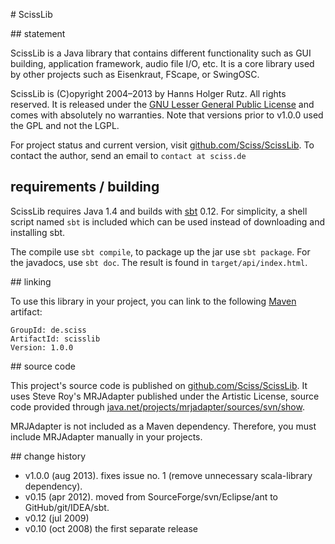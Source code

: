 # ScissLib

## statement

ScissLib is a Java library that contains different functionality such as GUI building, application framework, audio file I/O, etc. It is a core library used by other projects such as Eisenkraut, FScape, or SwingOSC.

ScissLib is (C)opyright 2004–2013 by Hanns Holger Rutz. All rights reserved. It is released under the [GNU Lesser General Public License](https://raw.github.com/Sciss/ScissLib/master/licenses/ScissLib-License.txt) and comes with absolutely no warranties. Note that versions prior to v1.0.0 used the GPL and not the LGPL.

For project status and current version, visit [github.com/Sciss/ScissLib](https://github.com/Sciss/ScissLib). To contact the author, send an email to `contact at sciss.de`

## requirements / building

ScissLib requires Java 1.4 and builds with [sbt](http://www.scala-sbt.org/) 0.12. For simplicity, a shell script named `sbt` is included which can be used instead of downloading and installing sbt.

The compile use `sbt compile`, to package up the jar use `sbt package`. For the javadocs, use `sbt doc`. The result is found in `target/api/index.html`.

## linking

To use this library in your project, you can link to the following [Maven](http://search.maven.org) artifact:

    GroupId: de.sciss
    ArtifactId: scisslib
    Version: 1.0.0

## source code

This project's source code is published on [github.com/Sciss/ScissLib](https://github.com/Sciss/ScissLib). It uses Steve Roy's MRJAdapter published under the Artistic License, source code provided through [java.net/projects/mrjadapter/sources/svn/show](https://java.net/projects/mrjadapter/sources/svn/show).

MRJAdapter is not included as a Maven dependency. Therefore, you must include MRJAdapter manually in your projects.

## change history

 - v1.0.0 (aug 2013). fixes issue no. 1 (remove unnecessary scala-library dependency).
 - v0.15 (apr 2012). moved from SourceForge/svn/Eclipse/ant to GitHub/git/IDEA/sbt.
 - v0.12 (jul 2009)
 - v0.10 (oct 2008) the first separate release
